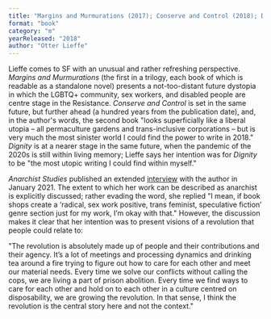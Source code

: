 ```yaml
---
title: "Margins and Murmurations (2017); Conserve and Control (2018); Dignity (2020)"
format: "book"
category: "m"
yearReleased: "2018"
author: "Otter Lieffe"
---
```

Lieffe comes to SF with an unusual and rather refreshing perspective. _Margins and Murmurations_ (the first in a trilogy, each book of which is readable as a standalone novel) presents a not-too-distant future dystopia in which the LGBTQ+ community, sex workers, and disabled people are centre stage in the Resistance. _Conserve and Control_ is set in the same future, but further ahead (a hundred years from the publication date), and, in the author's words, the second book "looks superficially like a liberal utopia – all permaculture gardens and trans-inclusive corporations – but is very much the most sinister world I could find the power to write in 2018." _Dignity_ is at a nearer stage in the same future, when the pandemic of the 2020s is still within living memory; Lieffe says her intention was for _Dignity_ to be "the most utopic writing I could find within myself."

_Anarchist Studies_ published an extended <a href="https://anarchiststudies.noblogs.org/article-survival-is-an-act-of-resistance-an-interview-with-kes-otter-lieffe/?fbclid=IwAR0WJP22h59ArGZsn99-zhODi9azhzA7r3fOlxIqqAVVMT0ppHAdTPPLLUM">interview</a> with the author in January 2021. The extent to which her work can be described as anarchist is explicitly discussed; rather evading the word, she replied "I mean, if book shops create a ‘radical, sex work positive, trans feminist, speculative fiction’ genre section just for my work, I’m okay with that." However, the discussion makes it clear that her intention was to present visions of a revolution that people could relate to:

"The revolution is absolutely made up of people and their contributions and their agency. It’s a lot of meetings and processing dynamics and drinking tea around a fire trying to figure out how to care for each other and meet our material needs. Every time we solve our conflicts without calling the cops, we are living a part of prison abolition. Every time we find ways to care for each other and hold on to each other in a culture centred on disposability, we are growing the revolution. In that sense, I think the revolution is the central story here and not the context."
